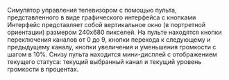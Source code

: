 Симулятор управления телевизором с помощью пульта, представленного в виде графического интерфейса с кнопками
Интерфейс представляет собой вертикальное окно (в портретной ориентации) размером 240х680 пикселей.
На пульте находятся кнопки переключения каналов от 0 до 9, кнопки перехода к следующему и предыдущему каналу, кнопки увеличения и уменьшения громкости с шагом в 10%.
Снизу пульта находится мини-дисплей с отображением текущего статуса: текущий выбранный канал и текущий уровень громкости в процентах.
